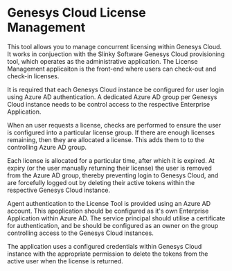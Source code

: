 # Genesys Cloud License Management #

This tool allows you to manage concurrent licensing within Genesys Cloud. It works in conjuection with the Slinky Software Genesys Cloud 
provisioning tool, which operates as the administrative application. 
The License Management applicaiton is the front-end where users can check-out and check-in licenses.

It is required that each Genesys Cloud instance be configured for user login using Azure AD authentication. A dedicated Azure AD group 
per Genesys Cloud instance needs to be control access to the respective Enterprise Application.

When an user requests a license, checks are performed to ensure the user is configured into a particular license group. If there are 
enough licenses remaining, then they are allocated a license. This adds them to to the controlling Azure AD group. 

Each license is allocated for a particular time, after which it is expired. At expiry (or the user manually returning their license) 
the user is removed from the Azure AD group, thereby preventing login to Genesys Cloud, and are forcefully logged out by deleting
their active tokens within the respective Genesys Cloud instance.

Agent authentication to the License Tool is provided using an Azure AD account. This apoplication should be configured as it's own 
Enterprise Application within Azure AD. The service principal should utilise a certificate for authentication, and be should be configured 
as an owner on the group controlling access to the Genesys Cloud instances.

The application uses a configured credentials within Genesys Cloud instance with the appropriate permission to delete the tokens from the
active user when the license is returned.
